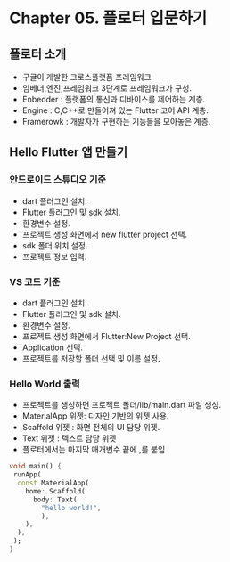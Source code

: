 # Chapter 05. 플로터 입문하기

## 플로터 소개
- 구글이 개발한 크로스플랫폼 프레임워크
- 임베더,엔진,프레임워크 3단계로 프레임워크가 구성.
- Enbedder : 플랫폼의 통신과 디바이스를 제어하는 계층.
- Engine  : C,C++로 만들어져 있는 Flutter 코어 API 계층.
- Framerowk : 개발자가 구현하는 기능들을 모아놓은 계층.


## Hello Flutter 앱 만들기
### 안드로이드 스튜디오 기준
- dart 플러그인 설치.
- Flutter 플러그인 및 sdk 설치.
- 환경변수 설정.
- 프로젝트 생성 화면에서 new flutter project 선택.
- sdk 폴더 위치 설정.
- 프로젝트 정보 입력.

### VS 코드 기준
- dart 플러그인 설치.
- Flutter 플러그인 및 sdk 설치.
- 환경변수 설정.
- 프로젝트 생성 화면에서 Flutter:New Project 선택.
- Application 선택.
- 프로젝트를 저장할 폴더 선택 및 이름 설정.

### Hello World 출력
- 프로젝트를 생성하면 프로젝트 폴더/lib/main.dart 파일 생성.
- MaterialApp 위젯: 디자인 기반의 위젯 사용.
- Scaffold 위젯 : 화면 전체의 UI 담당 위젯.
- Text 위젯 : 텍스트 담당 위젯
- 플로터에서는 마지막 매개변수 끝에 ,를 붙임
```dart
void main() {
 runApp(
  const MaterialApp(
    home: Scaffold(
      body: Text(
        "hello world!",
        ),
    ),
  ),
 );
}
```
